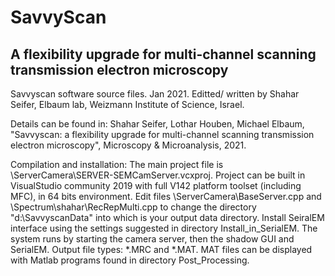 # SavvyScan
## A flexibility upgrade for multi-channel scanning transmission electron microscopy

Savvyscan software source files. Jan 2021.
Editted/ written by Shahar Seifer, Elbaum lab, Weizmann Institute of Science, Israel.

Details can be found in: Shahar Seifer, Lothar Houben, Michael Elbaum, "Savvyscan: a flexibility upgrade for multi-channel 
scanning transmission electron microscopy", Microscopy & Microanalysis, 2021.

Compilation and installation:
The main project file is \ServerCamera\SERVER-SEMCamServer.vcxproj.
Project can be built in VisualStudio community 2019 with full V142 platform toolset (including MFC), in 64 bits environment.
Edit files \ServerCamera\BaseServer.cpp and \Spectrum\shahar\RecRepMulti.cpp to change the directory "d:\SavvyscanData" into which is your output data directory.
Install SeiralEM interface using the settings suggested in directory Install_in_SerialEM.
The system runs by starting the camera server, then the shadow GUI and SerialEM.
Output file types: *.MRC and *.MAT. 
MAT files can be displayed with Matlab programs found in directory Post_Processing. 
